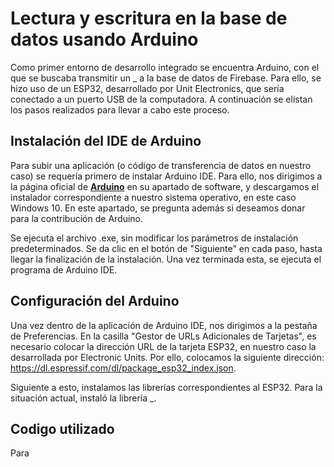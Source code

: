 
# Lectura y escritura en la base de datos usando Arduino

Como primer entorno de desarrollo integrado se encuentra Arduino, con el que se buscaba transmitir un _ a la base de datos de Firebase. Para ello, se hizo uso de un ESP32, desarrollado por Unit Electronics, que sería conectado a un puerto USB de la computadora. A continuación se elistan los pasos realizados para llevar a cabo este proceso.

## Instalación del IDE de Arduino

Para subir una aplicación (o código de transferencia de datos en nuestro caso) se requería primero de instalar Arduino IDE. 
Para ello, nos dirigimos a la página oficial de [**Arduino**](https://www.arduino.cc/en/software) en su apartado de software, y descargamos el instalador correspondiente a 
nuestro sistema operativo, en este caso Windows 10. En este apartado, se pregunta además si deseamos donar para la contribución de Arduino.

Se ejecuta el archivo .exe, sin modificar los parámetros de instalación predeterminados. Se da clic en el botón de "Siguiente" en cada paso, hasta llegar la finalización de la instalación. Una vez terminada esta, se ejecuta el programa de Arduino IDE.

## Configuración del Arduino

Una vez dentro de la aplicación de Arduino IDE, nos dirigimos a la pestaña de Preferencias. En la casilla "Gestor de URLs Adicionales de Tarjetas", es necesario colocar la dirección URL de la tarjeta ESP32, en nuestro caso la desarrollada por Electronic Units. Por ello, colocamos la siguiente dirección: https://dl.espressif.com/dl/package_esp32_index.json. 

Siguiente a esto, instalamos las librerías correspondientes al ESP32. Para la situación actual, instaló la librería _. 

## Codigo utilizado

Para 
